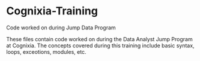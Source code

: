 # Cognixia-Training
Code worked on during Jump Data Program 

These files contain code worked on during the Data Analyst Jump Program at Cognixia. 
The concepts covered during this training include basic syntax, loops, exceotions, modules, etc. 
